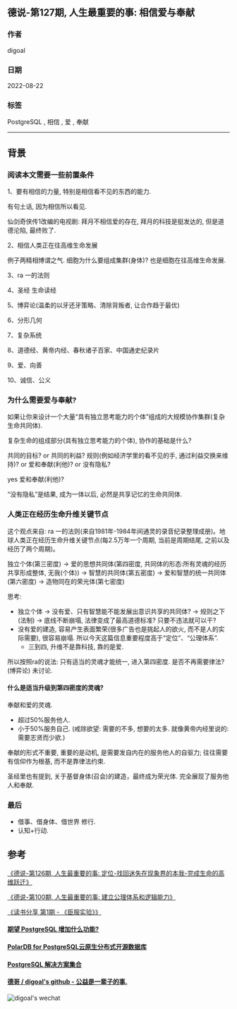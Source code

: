 ## 德说-第127期, 人生最重要的事: 相信爱与奉献    
                      
### 作者                      
digoal                      
                      
### 日期                      
2022-08-22                     
                      
### 标签                      
PostgreSQL , 相信 , 爱 , 奉献               
                      
----                      
                      
## 背景      
  
### 阅读本文需要一些前置条件  
  
1、要有相信的力量, 特别是相信看不见的东西的能力.  
  
有句土话, 因为相信所以看见.  
  
仙剑奇侠传1改编的电视剧: 拜月不相信爱的存在, 拜月的科技是挺发达的, 但是道德沦陷, 最终败了.     
  
2、相信人类正在往高维生命发展  
  
例子两精相博谓之气.  细胞为什么要组成集群(身体)? 也是细胞在往高维生命发展.    
        
3、ra 一的法则  
  
4、圣经 生命读经   
  
5、博弈论(温柔的以牙还牙策略、清除背叛者, 让合作趋于最优)  
  
6、分形几何  
  
7、复杂系统  
  
8、道德经、黄帝内经、春秋诸子百家、中国通史纪录片      
  
9、爱、向善  
  
10、诚信、公义    
  
  
### 为什么需要爱与奉献?   
如果让你来设计一个大量“具有独立思考能力的个体”组成的大规模协作集群(复杂生命共同体).    
  
复杂生命的组成部分(具有独立思考能力的个体), 协作的基础是什么?    
  
共同的目标? or 共同的利益? 规则(例如经济学里的看不见的手, 通过利益交换来维持)? or 爱和奉献(利他)? or 没有隐私?    
  
yes 爱和奉献(利他)?    
  
“没有隐私”是结果, 成为一体以后, 必然是共享记忆的生命共同体.    
  
### 人类正在经历生命升维关键节点    
这个观点来自: ra 一的法则(来自1981年-1984年间通灵的录音纪录整理成册)。地球人类正在经历生命升维关键节点(每2.5万年一个周期, 当前是周期结尾, 之前以及经历了两个周期)。    
  
独立个体(第三密度) -> 爱的思想共同体(第四密度, 共同体的形态:所有灵魂的经历共享形成整体, 无我(个体)) -> 智慧的共同体(第五密度) -> 爱和智慧的统一共同体(第六密度) -> 造物同在的荣光体(第七密度)    
  
思考:   
- 独立个体 -> 没有爱、只有智慧能不能发展出意识共享的共同体? -> 规则之下(法制) -> 底线不断崩塌, 法律变成了最高道德标准? 只要不违法就可以干?    
- 没有爱的建造, 容易产生表面繁荣(很多广告也是挑起人的欲火, 而不是人的实际需要), 很容易崩塌. 所以今天这篇信息重要程度高于“定位”、“公理体系”.     
    - 三到四, 升维不是靠科技, 靠的是爱.    
  
所以按照ra的说法: 只有适当的灵魂才能统一, 进入第四密度. 是否不再需要律法? (博弈论)  未讨论.   
  
#### 什么是适当升级到第四密度的灵魂?  
奉献和爱的灵魂.    
- 超过50%服务他人.    
- 小于50%服务自己. (戒除欲望: 需要的不多, 想要的太多. 就像黄帝内经里说的: 需要志贤而少欲.)     
  
奉献的形式不重要, 重要的是动机, 是需要发自内在的服务他人的自驱力; 往往需要有信仰作为根基, 而不是靠律法约束.      
  
圣经里也有提到, 关于基督身体(召会)的建造，最终成为荣光体. 完全展现了服务他人和奉献.     
  
### 最后  
- 借事、借身体、借世界 修行.   
- 认知+行动.    
  
  
## 参考  
[《德说-第126期, 人生最重要的事: 定位-找回迷失在现象界的本我-完成生命的高维跃迁》](../202208/20220819_03.md)    
  
[《德说-第100期, 人生最重要的事: 建立公理体系和逻辑能力》](../202206/20220610_01.md)    
  
[《读书分享 第1期 - 《臣服实验》》](../202203/20220312_01.md)        
  
  
#### [期望 PostgreSQL 增加什么功能?](https://github.com/digoal/blog/issues/76 "269ac3d1c492e938c0191101c7238216")
  
  
#### [PolarDB for PostgreSQL云原生分布式开源数据库](https://github.com/ApsaraDB/PolarDB-for-PostgreSQL "57258f76c37864c6e6d23383d05714ea")
  
  
#### [PostgreSQL 解决方案集合](https://yq.aliyun.com/topic/118 "40cff096e9ed7122c512b35d8561d9c8")
  
  
#### [德哥 / digoal's github - 公益是一辈子的事.](https://github.com/digoal/blog/blob/master/README.md "22709685feb7cab07d30f30387f0a9ae")
  
  
![digoal's wechat](../pic/digoal_weixin.jpg "f7ad92eeba24523fd47a6e1a0e691b59")
  

